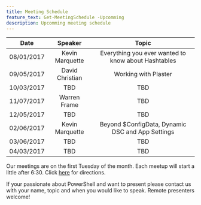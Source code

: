 ```yaml
---
title: Meeting Schedule
feature_text: Get-MeetingSchedule -Upcomming
description: Upcomming meeting schedule
---
```


|    Date    |     Speaker     |                        Topic                        |
|------------|:---------------:|:---------------------------------------------------:|
| 08/01/2017 | Kevin Marquette | Everything you ever wanted to know about Hashtables |
| 09/05/2017 | David Christian |                 Working with Plaster                |
| 10/03/2017 |       TBD       |                         TBD                         |
| 11/07/2017 | Warren Frame    |                         TBD                         |
| 12/05/2017 |       TBD       |                         TBD                         |
| 02/06/2017 | Kevin Marquette |   Beyond $ConfigData, Dynamic DSC and App Settings  |
| 03/06/2017 |       TBD       |                         TBD                         |
| 04/03/2017 |       TBD       |                         TBD                         |

Our meetings are on the first Tuesday of the month.
Each meetup will start a little after 6:30.
Click [here](https://goo.gl/maps/drnt2yhysr72) for directions.

If your passionate about PowerShell and want to present please contact us with your name, topic and when you would like to speak.
Remote presenters welcome!